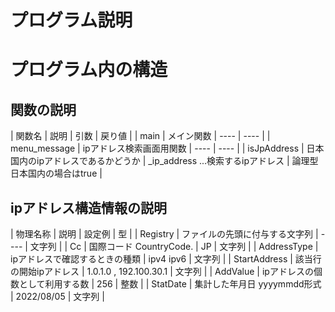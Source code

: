 
# プログラム説明

# プログラム内の構造

## 関数の説明

| 関数名  | 説明 |  引数  |  戻り値  |
| main | メイン関数 | ---- |  ---- | 
| menu_message | ipアドレス検索画面用関数 | ---- |  ---- | 
| isJpAddress | 日本国内のipアドレスであるかどうか | _ip_address ...検索するipアドレス |  論理型 日本国内の場合はtrue | 

## ipアドレス構造情報の説明

| 物理名称  |  説明  |  設定例  | 型 |
| Registry | ファイルの先頭に付与する文字列 | ---- | 文字列 |
| Cc | 国際コード CountryCode. | JP | 文字列 |
| AddressType | ipアドレスで確認するときの種類 | ipv4 ipv6 | 文字列 |
| StartAddress | 該当行の開始ipアドレス | 1.0.1.0 , 192.100.30.1 | 文字列 |
| AddValue | ipアドレスの個数として利用する数 | 256 | 整数 |
| StatDate | 集計した年月日 yyyymmdd形式 | 2022/08/05 | 文字列 |

